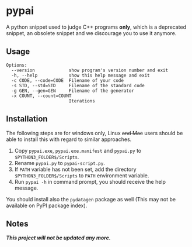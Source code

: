 
# pypai

A python snippet used to judge C++ programs **only**, which is a deprecated
snippet, an obsolete snippet and we discourage you to use it anymore.

## Usage

```
Options:
  --version             show program's version number and exit
  -h, --help            show this help message and exit
  -c CODE, --code=CODE  Filename of your code
  -s STD, --std=STD     Filename of the standard code
  -g GEN, --gen=GEN     Filename of the generator
  -x COUNT, --count=COUNT
                        Iterations
```

## Installation

The following steps are for windows only, Linux <del>and Mac</del> users should
be able to install this with regard to similar approaches.

1. Copy `pypai.exe`, `pypai.exe.manifest` and `pypai.py` to `$PYTHON3_FOLDER$/Scripts`.
2. Rename `pypai.py` to `pypai-script.py`.
3. If `PATH` variable has not been set, add the directory `$PYTHON3_FOLDER$/Scripts`
   to `PATH` environment variable.
4. Run `pypai -h` in command prompt, you should receive the help message.

You should install also the `pydatagen` package as well (This may not be available
on PyPI package index).

## Notes

***This project will not be updated any more.***

